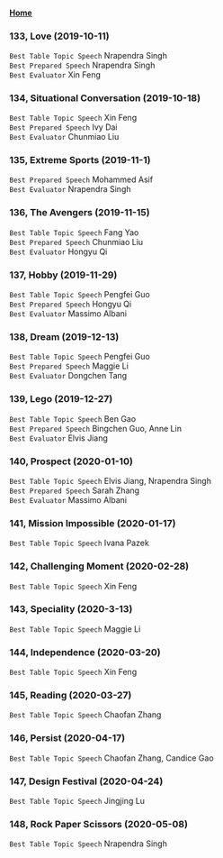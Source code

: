 #### [Home](https://eshtmc.github.io/)    

### 133, Love (2019-10-11)
`Best Table Topic Speech` Nrapendra Singh    
`Best Prepared Speech` Nrapendra Singh   
`Best Evaluator` Xin Feng   

### 134, Situational Conversation (2019-10-18)
`Best Table Topic Speech` Xin Feng    
`Best Prepared Speech` Ivy Dai   
`Best Evaluator` Chunmiao Liu  

### 135, Extreme Sports (2019-11-1)   
`Best Prepared Speech` Mohammed Asif      
`Best Evaluator` Nrapendra Singh   

### 136, The Avengers (2019-11-15)
`Best Table Topic Speech` Fang Yao  
`Best Prepared Speech` Chunmiao Liu      
`Best Evaluator` Hongyu Qi    

### 137, Hobby (2019-11-29)  
`Best Table Topic Speech` Pengfei Guo   
`Best Prepared Speech` Hongyu Qi      
`Best Evaluator` Massimo Albani   

### 138, Dream (2019-12-13)  
`Best Table Topic Speech` Pengfei Guo   
`Best Prepared Speech` Maggie Li      
`Best Evaluator` Dongchen Tang   

### 139, Lego (2019-12-27)  
`Best Table Topic Speech` Ben Gao    
`Best Prepared Speech` Bingchen Guo, Anne Lin      
`Best Evaluator` Elvis Jiang    

### 140, Prospect (2020-01-10)  
`Best Table Topic Speech` Elvis Jiang, Nrapendra Singh       
`Best Prepared Speech` Sarah Zhang         
`Best Evaluator` Massimo Albani       

### 141, Mission Impossible (2020-01-17)  
`Best Table Topic Speech` Ivana Pazek       
     
### 142, Challenging Moment (2020-02-28)  
`Best Table Topic Speech` Xin Feng   

### 143, Speciality (2020-3-13)  
`Best Table Topic Speech` Maggie Li   

### 144, Independence (2020-03-20)  
`Best Table Topic Speech` Xin Feng   

### 145, Reading (2020-03-27)  
`Best Table Topic Speech` Chaofan Zhang    

### 146, Persist (2020-04-17)  
`Best Table Topic Speech` Chaofan Zhang, Candice Gao   

### 147, Design Festival (2020-04-24)  
`Best Table Topic Speech` Jingjing Lu   

### 148, Rock Paper Scissors (2020-05-08)  
`Best Table Topic Speech` Nrapendra Singh   
